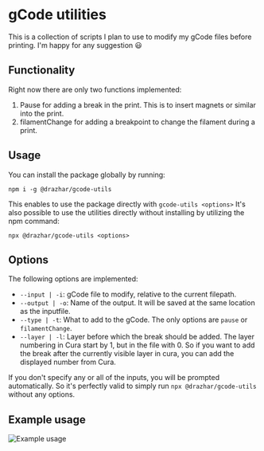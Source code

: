 # gCode utilities
This is a collection of scripts I plan to use to modify my gCode files before printing. I'm happy for any suggestion 😃

## Functionality
Right now there are only two functions implemented:
1. Pause for adding a break in the print. This is to insert magnets or similar into the print.
2. filamentChange for adding a breakpoint to change the filament during a print.

## Usage
You can install the package globally by running:
```
npm i -g @drazhar/gcode-utils
```
This enables to use the package directly with ``gcode-utils <options>``
It's also possible to use the utilities directly without installing by utilizing the npm command:
```
npx @drazhar/gcode-utils <options>
```

## Options
The following options are implemented:
- ``--input | -i``: gCode file to modify, relative to the current filepath.
- ``--output | -o``: Name of the output. It will be saved at the same location as the inputfile.
- ``--type | -t``: What to add to the gCode. The only options are ``pause`` or ``filamentChange``.
- ``--layer | -l``: Layer before which the break should be added. The layer numbering in Cura start by 1, but in the file with 0. So if you want to add the break after the currently visible layer in cura, you can add the displayed number from Cura.

If you don't specify any or all of the inputs, you will be prompted automatically. So it's perfectly valid to simply run ``npx @drazhar/gcode-utils`` without any options.

## Example usage
![Example usage](https://user-images.githubusercontent.com/3040689/117360411-0cb05e80-aeb9-11eb-876e-64311f448e11.jpg)
